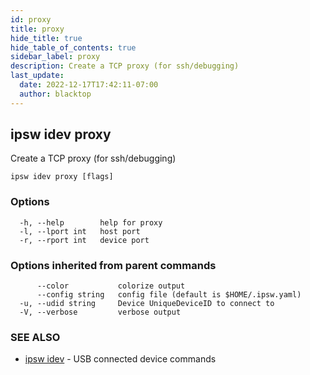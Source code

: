 ```yaml
---
id: proxy
title: proxy
hide_title: true
hide_table_of_contents: true
sidebar_label: proxy
description: Create a TCP proxy (for ssh/debugging)
last_update:
  date: 2022-12-17T17:42:11-07:00
  author: blacktop
---
```

## ipsw idev proxy

Create a TCP proxy (for ssh/debugging)

```
ipsw idev proxy [flags]
```

### Options

```
  -h, --help        help for proxy
  -l, --lport int   host port
  -r, --rport int   device port
```

### Options inherited from parent commands

```
      --color           colorize output
      --config string   config file (default is $HOME/.ipsw.yaml)
  -u, --udid string     Device UniqueDeviceID to connect to
  -V, --verbose         verbose output
```

### SEE ALSO

* [ipsw idev](/docs/cli/ipsw/idev)	 - USB connected device commands

